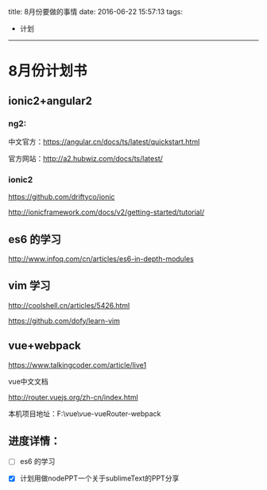 title: 8月份要做的事情
date: 2016-06-22 15:57:13
tags:
  - 计划
---

# 8月份计划书

## ionic2+angular2

### ng2:

中文官方：https://angular.cn/docs/ts/latest/quickstart.html

官方网站：http://a2.hubwiz.com/docs/ts/latest/

### ionic2

https://github.com/driftyco/ionic

http://ionicframework.com/docs/v2/getting-started/tutorial/


## es6 的学习

http://www.infoq.com/cn/articles/es6-in-depth-modules

## vim 学习



http://coolshell.cn/articles/5426.html

https://github.com/dofy/learn-vim

## vue+webpack

https://www.talkingcoder.com/article/live1

vue中文文档

http://router.vuejs.org/zh-cn/index.html

本机项目地址：F:\vue\vue-vueRouter-webpack

## 进度详情：

- [ ] es6 的学习
- [x] 计划用做nodePPT一个关于sublimeText的PPT分享

